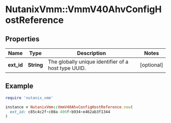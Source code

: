 # NutanixVmm::VmmV40AhvConfigHostReference

## Properties

| Name | Type | Description | Notes |
| ---- | ---- | ----------- | ----- |
| **ext_id** | **String** | The globally unique identifier of a host type UUID. | [optional] |

## Example

```ruby
require 'nutanix_vmm'

instance = NutanixVmm::VmmV40AhvConfigHostReference.new(
  ext_id: c85c4c2f-c08a-406f-b934-e462ab3f1344
)
```

